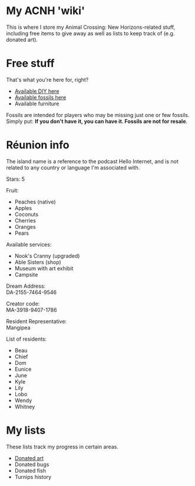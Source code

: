 # My ACNH 'wiki'
This is where I store my Animal Crossing: New Horizons-related stuff, including free items to give away as well as lists to keep track of (e.g. donated art).

# Free stuff
That's what you're here for, right?
* <a href="available-diy.txt">Available DIY here</a>
* <a href="available-fossils.txt">Available fossils here</a>
* Available furniture

Fossils are intended for players who may be missing just one or few fossils. Simply put: **If you don't have it, you can have it. Fossils are not for resale**.

# Réunion info
The island name is a reference to the podcast Hello Internet, and is not related to any country or language I'm associated with.

Stars: 5

Fruit:
* Peaches (native)
* Apples
* Coconuts
* Cherries
* Oranges
* Pears

Available services:
* Nook's Cranny (upgraded)
* Able Sisters (shop)
* Museum with art exhibit
* Campsite

Dream Address:<br />
DA-2155-7464-9546

Creator code:<br />
MA-3918-9407-1786

Resident Representative:<br />
Mangipea

List of residents:
* Beau
* Chief
* Dom
* Eunice
* June
* Kyle
* Lily
* Lobo
* Wendy
* Whitney

# My lists
These lists track my progress in certain areas.
* <a href="donated-art.txt">Donated art</a>
* Donated bugs
* Donated fish
* Turnips history
